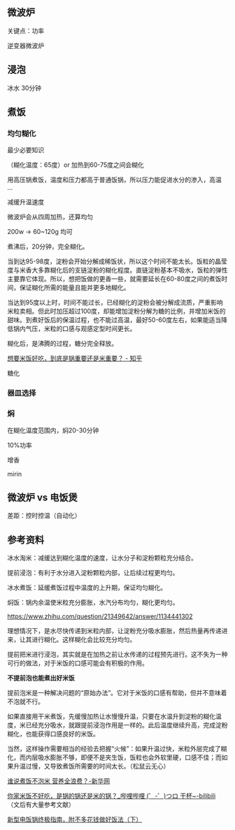 ## 微波炉
关键点：功率

逆变器微波炉

## 浸泡
冰水 30分钟
## 煮饭
### 均匀糊化
最少必要知识 

（糊化温度：65度）or 加热到60-75度之间会糊化

用高压锅煮饭，温度和压力都高于普通饭锅，所以压力能促进水分的渗入，高温 ...

减缓升温速度

微波炉会从四周加热，还算均匀

200w -> 60~120g 均可

煮沸后，20分钟，完全糊化。


当到达95-98度，淀粉会开始分解成稀饭状，所以这个时间不能太长。饭粒的晶莹度与米香大多靠糊化后的支链淀粉的糊化程度。直链淀粉基本不吸水，饭粒的弹性主要靠它体现。所以，想把饭做的更香一些，就需要延长在60-80度之间的煮饭时间，保证糊化所需的能量且能并更多地糊化。

当达到95度以上时，时间不能过长，已经糊化的淀粉会被分解成流质，严重影响米粒卖相。但此时加压超过100度，却能增加淀粉分解为糖的比例，并增加米饭的甜味。到煮好饭后的保温过程，也不能过高温，最好50-60度左右，如果能适当降低锅内气压，米粒的口感与观感定型时间更长。

糊化后，是沸腾的过程，糖分完全释放。

[想要米饭好吃，到底是锅重要还是米重要？ - 知乎](https://zhuanlan.zhihu.com/p/94115225)

糖化

### 器皿选择

### 焖

在糊化温度范围内，焖20-30分钟

10%功率

增香

mirin

## 微波炉 vs 电饭煲

差距：控时控温（自动化）

## 参考资料
冰水淘米：减缓达到糊化温度的速度，让水分子和淀粉颗粒充分结合。

提前浸泡：有利于水分进入淀粉颗粒内部，让后续过程更均匀。 

冰水煮饭：延缓煮饭过程中温度的上升期，保证均匀糊化。 

焖饭：锅内余温使米粒充分膨胀，水汽分布均匀，糊化更均匀。

https://www.zhihu.com/question/21349642/answer/1134441302

理想情况下，是水尽快传递到米粒内部，让淀粉充分吸水膨胀，然后热量再传递进来，让其进行糊化。这样糊化会比较充分均匀。

提前把米进行浸泡，其实就是在加热之前让水传递的过程预先进行。这不失为一种可行的做法，对于米饭的口感可能会有积极的作用。

**不提前泡也能煮出好米饭**

提前泡米是一种解决问题的“原始办法”。它对于米饭的口感有帮助，但并不意味着不泡就不行。

如果直接用干米煮饭，先缓慢加热让水慢慢升温，只要在水温升到淀粉的糊化温度，米已经充分吸水，就跟提前浸泡作用是一样的。此后温度继续升高，完成淀粉糊化，也能获得口感良好的米饭。

当然，这样操作需要相当的经验去把握“火候”：如果升温过快，米粒外层完成了糊化，而内层吸水膨胀不够，即便不是夹生饭，饭粒也会外软里硬，口感不佳；而如果升温过慢，又导致煮饭所需要的时间太长。（松鼠云无心）

[谁说煮饭不泡米 营养全浪费？-新华网](http://m.xinhuanet.com/food/2018-10/17/c_1123569955.htm)

[你家米饭不好吃，是锅的锅还是米的锅？_哔哩哔哩 (゜-゜)つロ 干杯~-bilibili](https://www.bilibili.com/video/BV1xy4y167cv?from=search&seid=45845820686882200) （文后有大量参考文献）

[新型电饭锅终极指南，附不多花钱做好饭法（下）](http://www.360doc.com/content/15/0213/07/535749_448275323.shtml)
